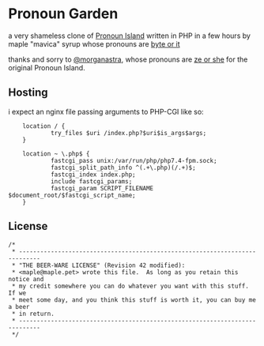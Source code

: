 # Pronoun Garden

a very shameless clone of [Pronoun Island](https://github.com/witch-house/pronoun.is) written in PHP in a few hours by maple "mavica" syrup whose pronouns are [byte or it](pronoun.gdn/byte?or=it)

thanks and sorry to [@morganastra](https://twitter.com/morganastra), whose pronouns are [ze or she](pronoun.gdn/ze/zir?or=she) for the original Pronoun Island.

## Hosting

i expect an nginx file passing arguments to PHP-CGI like so:

```
	location / {
			try_files $uri /index.php?$uri$is_args$args;
	}

	location ~ \.php$ {
			fastcgi_pass unix:/var/run/php/php7.4-fpm.sock;
			fastcgi_split_path_info ^(.+\.php)(/.+)$;
			fastcgi_index index.php;
			include fastcgi_params;
			fastcgi_param SCRIPT_FILENAME $document_root/$fastcgi_script_name;
	}
```

## License

```
/*
 * ----------------------------------------------------------------------------
 * "THE BEER-WARE LICENSE" (Revision 42 modified):
 * <maple@maple.pet> wrote this file.  As long as you retain this notice and
 * my credit somewhere you can do whatever you want with this stuff.  If we
 * meet some day, and you think this stuff is worth it, you can buy me a beer
 * in return.
 * ----------------------------------------------------------------------------
 */
 ```
